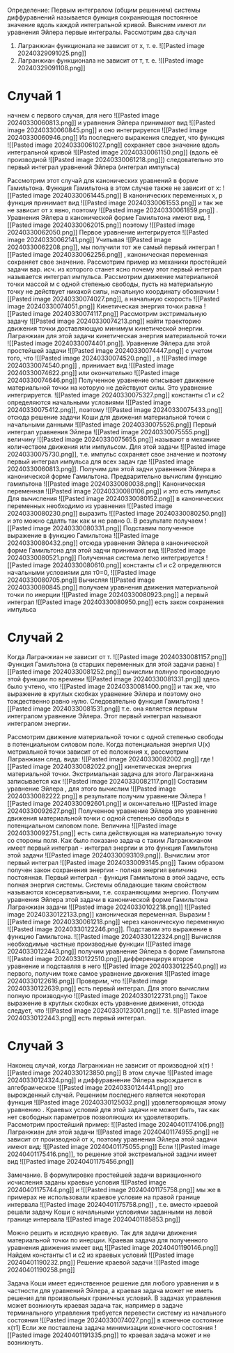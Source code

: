Определение:
Первым интегралом (общим решением) системы диффуравнений называется функция сохраняющая постоянное значение вдоль каждой интегральной кривой.
Выясним имеют ли уравнения Эйлера первые интегралы. Рассмотрим два случая
1. Лагранжиан функционала не зависит от х, т. е. ![[Pasted image 20240329091025.png]]
2. Лагранжиан функционала не зависит от т, т. е. ![[Pasted image 20240329091108.png]]
# Случай 1
начнем с первого случая, для него ![[Pasted image 20240330060813.png]] и уравнения Эйлера принимают вид
![[Pasted image 20240330060845.png]]
и оно интегрируется
![[Pasted image 20240330060946.png]]
Из последнего выражения следует, что функция ![[Pasted image 20240330061027.png]] сохраняет  свое значение вдоль интегральной кривой ![[Pasted image 20240330061150.png]] (вдоль её производной ![[Pasted image 20240330061218.png]]) следовательно это первый интеграл уравнений Эйлера (интеграл импульса)

Рассмотрим этот случай для канонических уравнений в форме Гамильтона. Функция Гамильтона в этом случае также не зависит от х:
![[Pasted image 20240330061445.png]]
В канонических переменных х, р функция принимает вид
![[Pasted image 20240330061553.png]]
и так же не зависит от х явно, поэтому ![[Pasted image 20240330061859.png]] . Уравнения Эйлера в канонической форме Гамильтона имеют вид.
![[Pasted image 20240330062015.png]]
поэтому
![[Pasted image 20240330062050.png]]
Первое уравнение интегрируется
![[Pasted image 20240330062141.png]]
Учитывая ![[Pasted image 20240330062208.png]], мы получили тот же самый первый интеграл ![[Pasted image 20240330062256.png]] , каноническая переменная сохраняет свое значение. Рассмотрим пример из механики простейшей задачи вар. исч. из которого станет ясно почему этот первый интеграл называется интеграл импульса.
Рассмотрим движение материальной точки массой м с одной степенью свободы, пусть на материальную точку не действует никакой силы, начальную координату обозначим ![[Pasted image 20240330074027.png]], а начальную скорость ![[Pasted image 20240330074051.png]] Кинетическая энергия точки равна ![[Pasted image 20240330074117.png]] 
Рассмотрим экстримальную задачу ![[Pasted image 20240330074213.png]]
найти траекторию движения точки доставляющую минимум кинетической энергии.
Лагранжиан для этой задачи кинетическая энергия материальной точки ![[Pasted image 20240330074401.png]]. Уравнение Эйлера для этой простейшей задачи ![[Pasted image 20240330074447.png]]
с учетом того, что ![[Pasted image 20240330074520.png]] , а ![[Pasted image 20240330074540.png]] , принимает вид
![[Pasted image 20240330074622.png]]
или окончательно ![[Pasted image 20240330074646.png]] 
Полученное уравнение описывает движение материальной точки на которую не действуют силы. Это уравнение интегрируется.
![[Pasted image 20240330075327.png]]
константы с1 и с2 определяются начальными условиями ![[Pasted image 20240330075412.png]], поэтому ![[Pasted image 20240330075433.png]] отсюда решение  задачи Коши для движения материальной точки с начальными данными ![[Pasted image 20240330075526.png]]
Первый интеграл уравнения Эйлера ![[Pasted image 20240330075555.png]]
величину ![[Pasted image 20240330075655.png]] называют в механике количеством движения или импульсом. Для этой задачи ![[Pasted image 20240330075730.png]], т.е. импульс сохраняет свое значение и поэтому первый интеграл импульса для всех задач где ![[Pasted image 20240330060813.png]].
Получим для этой задчи уравнения Эйлера в канонической форме Гамильтона. Предварительно вычислим функцию гамильтона
![[Pasted image 20240330080038.png]]
Каноническая переменная ![[Pasted image 20240330080106.png]]
и это есть импульс
Для вычисления ![[Pasted image 20240330080152.png]] в канонических переменных необходимо из уравнения ![[Pasted image 20240330080230.png]] выразить ![[Pasted image 20240330080250.png]] и это можно сдалть так как м не равно 0. В результате получаем 
![[Pasted image 20240330080331.png]]
Подставим полученное выражение в функцию Гамильтона
![[Pasted image 20240330080432.png]]
отсюда уравнения Эйлера в канонической форме Гамильтона для этой задчи принимают вид
![[Pasted image 20240330080521.png]]
Полученная система легко интегрируется
![[Pasted image 20240330080610.png]]
константы с1 и с2 определяются начальными условиями для т0=0, ![[Pasted image 20240330080705.png]] Вычисляя ![[Pasted image 20240330080845.png]] получаем уравнения движения материальной точки по инерции
![[Pasted image 20240330080923.png]] 
а первый интеграл
![[Pasted image 20240330080950.png]]
есть закон сохранения импульса
# Случай 2
Когда Лагранжиан не зависит от т.
![[Pasted image 20240330081157.png]]
Функция Гамильтона (в старших переменных для этой задачи равна)
![[Pasted image 20240330081252.png]]
вычислим полную производную этой функции по времени
![[Pasted image 20240330081331.png]]
здесь было учтено, что ![[Pasted image 20240330081400.png]]
и так же, что выражение в круглых скобках уравнение Эйлера и поэтому оно тождественно равно нулю. Следовательно функция Гамильтона 
![[Pasted image 20240330081531.png]]
т.е. она является первым интегралом уравнение Эйлера. Этот первый интеграл называют интегралом энергии.

Рассмотрим движение материальной точки с одной степенью свободы в потенциальном силовом поле. Когда потенциальная энергия U(x) метриальной точки зависит от её положения х, рассмотрим Лагранжиан след. вида:
![[Pasted image 20240330082002.png]]
где ![[Pasted image 20240330082022.png]] кинетическая энергия материальной точки. Экстримальная задача для этого Лагранжиана записывается как 
![[Pasted image 20240330082117.png]]
Составим уравнение Эйлера , для этого вычислим 
![[Pasted image 20240330082222.png]]
в результате получим уравнение Эйлера
![[Pasted image 20240330092601.png]]
и окончательно
![[Pasted image 20240330092627.png]]
Полученное уравнение Эйлера это уравнение движения материальной точки с одной степенью свободы в потенциальном силовом поле. Величина ![[Pasted image 20240330092751.png]] есть сила действующая на материальную точку со стороны поля. Как было показано задача с таким Лагранжианом имеет первый интеграл - интеграл энергии и это функция Гамильтона этой задачи ![[Pasted image 20240330093109.png]]. Вычислим этот первый интеграл
![[Pasted image 20240330093145.png]]
Таким образом получен закон сохранения энергии - полная энергия величина постоянная. 
Первый интеграл - функция Гамильтона в этой задаче, есть полная энергия системы. Системы обладающие таким свойством называются консервативными, т.е. сохраняющими энергию.
Получим уравнения Эйлера этой задачи в канонической форме Гамильтона Лагранжиан задачи 
![[Pasted image 20240330102218.png]]
![[Pasted image 20240330122133.png]]
каноническая переменная. Выразим ![[Pasted image 20240330061218.png]] через каноническую переменную ![[Pasted image 20240330122246.png]].
Подставим это выражение в функцию Гамильтона.
![[Pasted image 20240330122324.png]]
Вычисляя необходимые частные производные функции ![[Pasted image 20240330122443.png]] получим уравнение Эйлера в форме Гамильтона
![[Pasted image 20240330122510.png]]
дифференцируя второе уравнение и подставляя в него ![[Pasted image 20240330122540.png]] из первого, получим тоже самое уравнение движения ![[Pasted image 20240330122616.png]]
Проверим, что ![[Pasted image 20240330122639.png]] есть первый интеграл. Для этого вычислим полную производную 
![[Pasted image 20240330122731.png]]
Такое выражение в круглых скобках есть уравнение движения, отсюда следует, что ![[Pasted image 20240330123001.png]] т.е. ![[Pasted image 20240330122443.png]] есть первый интеграл.
# Случай 3
Наконец случай, когда Лагранжиан не зависит от производной х(т)
![[Pasted image 20240330123850.png]]
В этом случае ![[Pasted image 20240330124324.png]]
и диффуравнение Эйлера вырождается в алгебраическое
![[Pasted image 20240330124441.png]]
это вырожденный случай.
Решением последнего является некоторая функция ![[Pasted image 20240330125032.png]] удовлетворяющая этому уравнению .
Краевых условий для этой задачи не может быть, так как нет свободных параметров позволяющих их удовлетворить.
Рассмотрим простейший пример:
![[Pasted image 20240401174106.png]]
Лагранжиан для этой задачи
![[Pasted image 20240401174955.png]]
не зависит от производной от х, поэтому уравнения Эйлера этой задачи имеют вид:
![[Pasted image 20240401175055.png]]
Если ![[Pasted image 20240401175416.png]], то решение этой экстремальной задачи имеет вид ![[Pasted image 20240401175456.png]]

Замечание. В формулировке простейшей задачи вариационного исчисления заданы краевые условия ![[Pasted image 20240401175744.png]] и ![[Pasted image 20240401175758.png]] мы же в примерах не использовали краевое условие на правой границе интервала ![[Pasted image 20240401175758.png]] , т.е. вместо краевой решали задачу Коши с начальными условиями заданными на левой границе интервала ![[Pasted image 20240401185853.png]]

Можно решить и исходную краевую. Так для задачи движения материальной точки по инерции.  Краевая задача для полученного уравнения движения имеет вид
![[Pasted image 20240401190146.png]]
Найдем константы с1 и с2 из краевых условий
![[Pasted image 20240401190232.png]]
Решение краевой задачи
![[Pasted image 20240401190258.png]]

Задача Коши имеет единственное решение для любого уравнения и  в частности для уравнений Эйлера, а краевая задача может не иметь решения для произвольных граничных условий.
В задачах управления может возникнуть краевая задача так, например в задаче терминального управления требуется перевести систему из начального состояния ![[Pasted image 20240330074027.png]] в конечное состояние х(т1)
Если же поставлена задача минимизации конечного состояния ![[Pasted image 20240401191335.png]] то краевая задача может и не возникнуть.